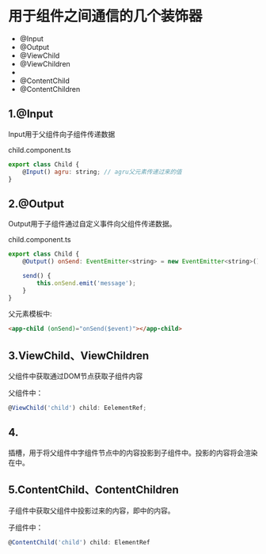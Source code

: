 # 用于组件之间通信的几个装饰器

- @Input
- @Output
- @ViewChild
- @ViewChildren
- <ng-content></ng-content>
- @ContentChild
- @ContentChildren

## 1.@Input
Input用于父组件向子组件传递数据

child.component.ts

```js
export class Child {
    @Input() agru: string; // agru父元素传递过来的值
}
```

## 2.@Output
Output用于子组件通过自定义事件向父组件传递数据。

child.component.ts
```js
export class Child {
    @Output() onSend: EventEmitter<string> = new EventEmitter<string>();

    send() {
        this.onSend.emit('message');
    }
}
```

父元素模板中:
```html
<app-child (onSend)="onSend($event)"></app-child>
```

## 3.ViewChild、ViewChildren
父组件中获取通过DOM节点获取子组件内容

父组件中：
```js
@ViewChild('child') child: EelementRef;
```

## 4.<ng-content></ng-content>
插槽，用于将父组件中字组件节点中的内容投影到子组件中。投影的内容将会渲染在<ng-content></ng-content>中。

## 5.ContentChild、ContentChildren
子组件中获取父组件中投影过来的内容，即<ng-content></ng-content>中的内容。

子组件中：
```js
@ContentChild('child') child: ElementRef
```